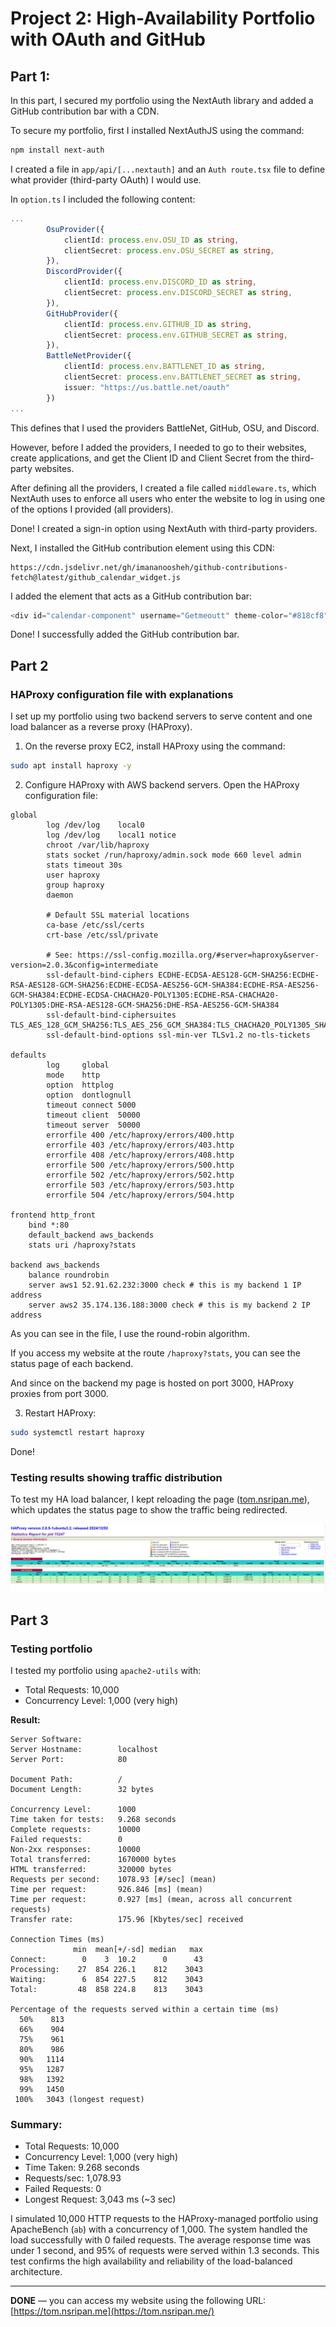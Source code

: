 # Project 2: High-Availability Portfolio with OAuth and GitHub

## Part 1:  
In this part, I secured my portfolio using the NextAuth library and added a GitHub contribution bar with a CDN.

To secure my portfolio, first I installed NextAuthJS using the command:  
```bash
npm install next-auth
```

I created a file in `app/api/[...nextauth]` and an `Auth route.tsx` file to define what provider (third-party OAuth) I would use.

In `option.ts` I included the following content:

```typescript
...
        OsuProvider({
            clientId: process.env.OSU_ID as string,
            clientSecret: process.env.OSU_SECRET as string,
        }),
        DiscordProvider({
            clientId: process.env.DISCORD_ID as string,
            clientSecret: process.env.DISCORD_SECRET as string,
        }),
        GitHubProvider({
            clientId: process.env.GITHUB_ID as string,
            clientSecret: process.env.GITHUB_SECRET as string,
        }),
        BattleNetProvider({
            clientId: process.env.BATTLENET_ID as string,
            clientSecret: process.env.BATTLENET_SECRET as string,
            issuer: "https://us.battle.net/oauth"
        })
...
```

This defines that I used the providers BattleNet, GitHub, OSU, and Discord.

However, before I added the providers, I needed to go to their websites, create applications, and get the Client ID and Client Secret from the third-party websites.

After defining all the providers, I created a file called `middleware.ts`, which NextAuth uses to enforce all users who enter the website to log in using one of the options I provided (all providers).

Done! I created a sign-in option using NextAuth with third-party providers.

Next, I installed the GitHub contribution element using this CDN:  
```text
https://cdn.jsdelivr.net/gh/imananoosheh/github-contributions-fetch@latest/github_calendar_widget.js
```

I added the element that acts as a GitHub contribution bar:
```typescript
<div id="calendar-component" username="Getmeoutt" theme-color="#818cf8" background-color="#141311"></div>
```

Done! I successfully added the GitHub contribution bar.

## Part 2

### HAProxy configuration file with explanations

I set up my portfolio using two backend servers to serve content and one load balancer as a reverse proxy (HAProxy).

1. On the reverse proxy EC2, install HAProxy using the command:
```bash
sudo apt install haproxy -y
```

2. Configure HAProxy with AWS backend servers. Open the HAProxy configuration file:

```haproxy
global
        log /dev/log    local0
        log /dev/log    local1 notice
        chroot /var/lib/haproxy
        stats socket /run/haproxy/admin.sock mode 660 level admin
        stats timeout 30s
        user haproxy
        group haproxy
        daemon

        # Default SSL material locations
        ca-base /etc/ssl/certs
        crt-base /etc/ssl/private

        # See: https://ssl-config.mozilla.org/#server=haproxy&server-version=2.0.3&config=intermediate
        ssl-default-bind-ciphers ECDHE-ECDSA-AES128-GCM-SHA256:ECDHE-RSA-AES128-GCM-SHA256:ECDHE-ECDSA-AES256-GCM-SHA384:ECDHE-RSA-AES256-GCM-SHA384:ECDHE-ECDSA-CHACHA20-POLY1305:ECDHE-RSA-CHACHA20-POLY1305:DHE-RSA-AES128-GCM-SHA256:DHE-RSA-AES256-GCM-SHA384
        ssl-default-bind-ciphersuites TLS_AES_128_GCM_SHA256:TLS_AES_256_GCM_SHA384:TLS_CHACHA20_POLY1305_SHA256
        ssl-default-bind-options ssl-min-ver TLSv1.2 no-tls-tickets

defaults
        log     global
        mode    http
        option  httplog
        option  dontlognull
        timeout connect 5000
        timeout client  50000
        timeout server  50000
        errorfile 400 /etc/haproxy/errors/400.http
        errorfile 403 /etc/haproxy/errors/403.http
        errorfile 408 /etc/haproxy/errors/408.http
        errorfile 500 /etc/haproxy/errors/500.http
        errorfile 502 /etc/haproxy/errors/502.http
        errorfile 503 /etc/haproxy/errors/503.http
        errorfile 504 /etc/haproxy/errors/504.http

frontend http_front
    bind *:80
    default_backend aws_backends
    stats uri /haproxy?stats

backend aws_backends
    balance roundrobin
    server aws1 52.91.62.232:3000 check # this is my backend 1 IP address
    server aws2 35.174.136.188:3000 check # this is my backend 2 IP address
```

As you can see in the file, I use the round-robin algorithm.

If you access my website at the route `/haproxy?stats`, you can see the status page of each backend.

And since on the backend my page is hosted on port 3000, HAProxy proxies from port 3000.

3. Restart HAProxy:  
```bash
sudo systemctl restart haproxy
```

Done!

### Testing results showing traffic distribution

To test my HA load balancer, I kept reloading the page ([tom.nsripan.me](https://tom.nsripan.me/haproxy?stats)), which updates the status page to show the traffic being redirected.

![haproxy status img](assets/img/haproxy.png)

## Part 3

### Testing portfolio

I tested my portfolio using `apache2-utils` with:

- Total Requests: 10,000  
- Concurrency Level: 1,000 (very high)

**Result:**

```
Server Software:
Server Hostname:        localhost
Server Port:            80

Document Path:          /
Document Length:        32 bytes

Concurrency Level:      1000
Time taken for tests:   9.268 seconds
Complete requests:      10000
Failed requests:        0
Non-2xx responses:      10000
Total transferred:      1670000 bytes
HTML transferred:       320000 bytes
Requests per second:    1078.93 [#/sec] (mean)
Time per request:       926.846 [ms] (mean)
Time per request:       0.927 [ms] (mean, across all concurrent requests)
Transfer rate:          175.96 [Kbytes/sec] received

Connection Times (ms)
              min  mean[+/-sd] median   max
Connect:        0    3  10.2      0      43
Processing:    27  854 226.1    812    3043
Waiting:        6  854 227.5    812    3043
Total:         48  858 224.8    813    3043

Percentage of the requests served within a certain time (ms)
  50%    813
  66%    904
  75%    961
  80%    986
  90%   1114
  95%   1287
  98%   1392
  99%   1450
 100%   3043 (longest request)
```

### Summary:

- Total Requests: 10,000  
- Concurrency Level: 1,000 (very high)  
- Time Taken: 9.268 seconds  
- Requests/sec: 1,078.93  
- Failed Requests: 0  
- Longest Request: 3,043 ms (~3 sec)

I simulated 10,000 HTTP requests to the HAProxy-managed portfolio using ApacheBench (`ab`) with a concurrency of 1,000. The system handled the load successfully with 0 failed requests. The average response time was under 1 second, and 95% of requests were served within 1.3 seconds. This test confirms the high availability and reliability of the load-balanced architecture.

---

**DONE** — you can access my website using the following URL:  
[https://tom.nsripan.me](https://tom.nsripan.me/)
